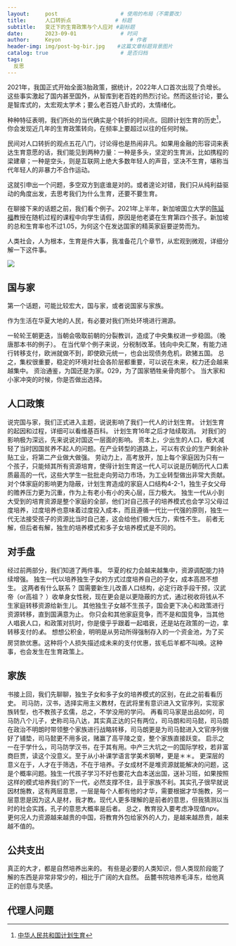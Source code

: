 ```yaml
---
layout:     post                    # 使用的布局（不需要改）
title:      人口转折点              # 标题 
subtitle:   变迁下的生育政策与个人应对 #副标题
date:       2023-09-01              # 时间
author:     Keyon                      # 作者
header-img: img/post-bg-bir.jpg    #这篇文章标题背景图片
catalog: true                       # 是否归档
tags:
  反思
---
```


2021年，我国正式开始全面3胎政策，据统计，2022年人口首次出现了负增长。这些事实激起了国内甚至国外，从智库到老百姓的热烈讨论。然而这些讨论，要么是智库式的，太宏观太学术；要么老百姓八卦式的，太情绪化。

种种特征表明，我们所处的当代确实是个转折的时间点。回顾计划生育的历史[^1]，你会发现近几年的生育政策转向，在频率上要超过以往的任何时候。

[^1]: [中华人民共和国计划生育](https://zh.wikipedia.org/zh-sg/%E4%B8%AD%E5%8D%8E%E4%BA%BA%E6%B0%91%E5%85%B1%E5%92%8C%E5%9B%BD%E8%AE%A1%E5%88%92%E7%94%9F%E8%82%B2)

民间对人口转折的观点五花八门，讨论得也是热闹非凡。如果用金融的形容词来表达生育意愿的话，我们能见到两种力量：一种是多头，坚定的生育派，比如携程的梁建章；一种是空头，则是互联网上绝大多数年轻人的声音，坚决不生育，堪称当代年轻人的非暴力不合作运动。

这就引申出一个问题，多空双方到底谁是对的。或者遑论对错，我们只从纯利益驱动的角度出发，去思考我们为什么生育，还要不要生育。

在聊接下来的话题之前，我们看个例子。2021年上半年，新加坡国立大学的[陈延福](https://vyftan.github.io/)教授在随机过程的课程中向学生请假，原因是他老婆在生育第四个孩子。新加坡的总和生育率也不过1.05，为何这个在发达国家的精英家庭要逆势而为。

人类社会，人为根本，生育是件大事，我准备花几个章节，从宏观到微观，详细分解一下这件事。

![](https://github.com/KeanChen/KeanChen.github.io/master/img/home-bg-o.jpg)

## 国与家

第一个话题，可能比较宏大，国与家，或者说国家与家族。

作为生活在华夏大地的人民，有必要对我们所处环境进行溯源。

一轮轮王朝更迭，当朝会吸取前朝的分裂教训，造成了中央集权进一步稳固。（晚唐那本书的例子）。
在当代举个例子来说，分税制改革。钱向中央汇聚，有能力进行转移支付，欧洲就做不到，即使欧元统一，也会出现债务危机，欧猪五国。
总之，集权很重要，稳定的环境对社会各阶层都重要，可以说在未来，权力还会越来越集中。
资治通鉴，为国还是为家。029，为了国家牺牲亲骨肉那个。
当大家和小家冲突的时候，你是否做出选择。

## 人口政策

说完国与家，我们正式进入主题，说说影响了我们一代人的计划生育。
计划生育的起因和过程，详细可以看维基百科。
计划生育16年之后才陆续取消。
对我们的影响极为深远，先来说说对国这一层面的影响。
资本上，少出生的人口，极大减轻了当时因国贫养不起人的问题。在产业转型的道路上，可以有农业的生产剩余补贴工业，将第二产业做大做强。
劳动力上，高考放开，加上每个家庭因为只有一个孩子，只能倾其所有资源培育，使得计划生育这一代人可以说是历朝历代人口素质最高的一代，这些大学生一批批走向劳动力市场，为工业转型做出非常大贡献。
对个体家庭的影响更为隐蔽，计划生育造成的家庭人口结构4-2-1，独生子女父母的赡养压力更为沉重，作为上有老小有小的夹心层，压力极大。
独生一代从小到大受到的培育资源是整个家庭的全部，他们对自己孩子的培养模式也会学习父母过度培养，过度培养也意味着过度投入成本，而且遵循一代比一代强的原则，独生一代无法接受孩子的资源比当时自己差，这会给他们极大压力，索性不生。
前者无解，但后者有解，独生的培养模式和多子女培养模式是不同的。

## 对手盘

经过前两部分，我们知道了两件事。
华夏的权力会越来越集中，资源调配能力持续增强。
独生一代以培养独生子女的方式过度培养自己的子女，成本高昂不想生。
这两者有什么联系？
国需要新生儿改善人口结构，必定行政手段干预，汉武帝（or高祖？ ）收单身女性税，现在更会是以更隐蔽的方式，通过税收将钱从不生家庭转移资源给新生儿。
其他独生子女越不生孩子，国会更下决心和政策进行资源转移，直到国满意为止。
你只会和其他家庭竞争，而不是和国竞争，当其他人唱衰人口，和政策对抗时，你是傻乎乎跟着一起唱衰，还是站在政策的一边，拿转移支付的💰。
想想公积金，明明是从劳动所得强制存入的一个资金池，为了买房贷款优惠。这种将个人损失描述成未来的支付优惠，拔毛后羊都不叫唤。这种事，也会发生在生育政策上。

## 家族

书接上回，我们先聊聊，独生子女和多子女的培养模式的区别，在此之前看看历史。
司马防，汉书，选择实用主义教材，在武将里有意识进入文官序列，实现家族转型，也不教孩子玄儒，总之，不学没用的学问。
再看司马家是出品如何，司马防八个儿子，史称司马八达，其实真正达的只有两位，司马朗和司马懿，司马朗在政治不明朗时带领整个家族进行战略转移，司马朗更是为司马懿进入文官序列做好了铺垫，司马懿更不用多说，赌赢了高平陵之变，整个家族直接跃变。
启示之一在于学什么，司马防学汉书，在于其有用。中产三大坑之一的国际学校，若非富商巨贾，读这个没意义。至于从小补课学语言学美术钢琴，更是＊＊。
更深层的意义在于，人才在于筛选，不在于培养。子女成材不是堆资源就能解决的问题，这是个概率问题。独生一代孩子学习不好也要花大血本送出国，送补习班，如果按照这样的模式培养我们的下一代，必然支撑不住，且于家族不利。其实孔子很早就说因材施教，这有两层意思，一层是每个人都有他的才华，需要根据才华施教，另一层意思是因为这人是材，我才教。现代人更多理解的是前者的意思，但我猜测以当时的社会实践，孔子的意思大概率是后者。
总之，教育投入要考虑净现值npv。
更何况人力资源越来越贵的中国，将教育外包给家外的人力，是越来越昂贵，越来越不值的。

## 公共支出

真正的大才，都是自然培养出来的。
有些是必要的人类知识，但人类现阶段能了解的东西是非常非常少的，相比于广阔的大自然。
岳麓书院培养毛泽东，给他真正的创意与灵感。

## 代理人问题